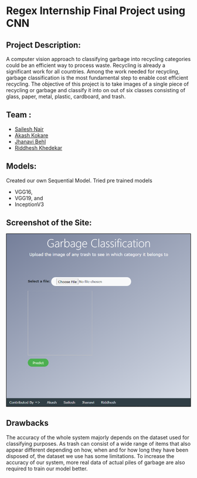 # Regex Internship Final Project using CNN
## Project Description:
  A computer vision approach to classifying garbage into recycling categories could be an efficient way to process waste. Recycling is already a significant work for all countries. Among the work needed for recycling, garbage classification is the most fundamental step to enable cost efficient recycling. The objective of this project is to take images of a single piece of recycling or garbage and classify it into on out of six classes consisting of glass, paper, metal, plastic, cardboard, and trash. 

## Team :
- [Sailesh Nair](https://www.linkedin.com/in/nairsailesh/)
- [Akash Kokare](https://www.linkedin.com/in/akash-kokare-410961173/)
- [Jhanavi Behl](https://www.linkedin.com/in/jhanavi-behl-7a43301a8/)
- [Riddhesh Khedekar](https://www.linkedin.com/in/riddhesh-khedekar-a13001191/)

## Models:
Created our own Sequential Model. 
Tried pre trained models 
- VGG16, 
- VGG19, and 
- InceptionV3
## Screenshot of the Site:
![Screenshot](./PythonDocker/web_apps/static/Screenshot.png)
## Drawbacks
The accuracy of the whole system majorly depends on the dataset used for classifying purposes. As trash can consist of a wide range of items that also appear different depending on how, when and for how long they have been disposed of, the dataset we use has some limitations. To increase the accuracy of our system, more real data of actual piles of garbage are also required to train our model better.
